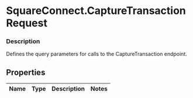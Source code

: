 # SquareConnect.CaptureTransactionRequest

### Description

Defines the query parameters for calls to the CaptureTransaction endpoint.

## Properties
Name | Type | Description | Notes
------------ | ------------- | ------------- | -------------


